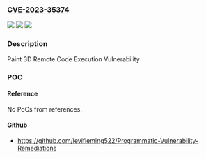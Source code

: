 ### [CVE-2023-35374](https://cve.mitre.org/cgi-bin/cvename.cgi?name=CVE-2023-35374)
![](https://img.shields.io/static/v1?label=Product&message=Paint%203D&color=blue)
![](https://img.shields.io/static/v1?label=Version&message=6.0.0%3C%206.2305.16087.0%20&color=brighgreen)
![](https://img.shields.io/static/v1?label=Vulnerability&message=CWE-122%3A%20Heap-based%20Buffer%20Overflow&color=brighgreen)

### Description

Paint 3D Remote Code Execution Vulnerability

### POC

#### Reference
No PoCs from references.

#### Github
- https://github.com/levifleming522/Programmatic-Vulnerability-Remediations

